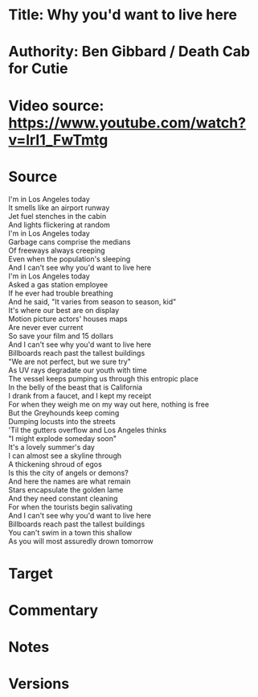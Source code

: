# Title: Why you'd want to live here

# Authority: Ben Gibbard / Death Cab for Cutie

# Video source: https://www.youtube.com/watch?v=lrI1_FwTmtg

# Source
I'm in Los Angeles today  
It smells like an airport runway  
Jet fuel stenches in the cabin  
And lights flickering at random  
I'm in Los Angeles today  
Garbage cans comprise the medians  
Of freeways always creeping  
Even when the population's sleeping  
And I can't see why you'd want to live here  
I'm in Los Angeles today  
Asked a gas station employee  
If he ever had trouble breathing  
And he said, "It varies from season to season, kid"  
It's where our best are on display  
Motion picture actors' houses maps  
Are never ever current  
So save your film and 15 dollars  
And I can't see why you'd want to live here  
Billboards reach past the tallest buildings  
"We are not perfect, but we sure try"  
As UV rays degradate our youth with time  
The vessel keeps pumping us through this entropic place  
In the belly of the beast that is California  
I drank from a faucet, and I kept my receipt  
For when they weigh me on my way out here, nothing is free  
But the Greyhounds keep coming  
Dumping locusts into the streets  
'Til the gutters overflow and Los Angeles thinks  
"I might explode someday soon"  
It's a lovely summer's day  
I can almost see a skyline through  
A thickening shroud of egos  
Is this the city of angels or demons?  
And here the names are what remain  
Stars encapsulate the golden lame  
And they need constant cleaning  
For when the tourists begin salivating  
And I can't see why you'd want to live here  
Billboards reach past the tallest buildings  
You can't swim in a town this shallow  
As you will most assuredly drown tomorrow  

# Target

# Commentary

# Notes

# Versions
